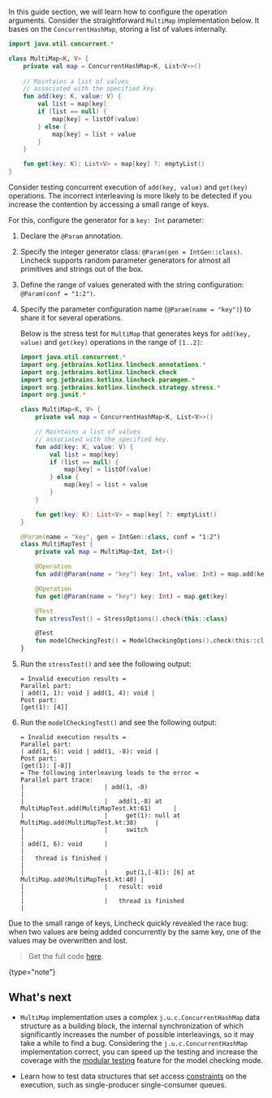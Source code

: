 [//]: # (title: How to generate operation arguments)

In this guide section, we will learn how to configure the operation arguments.
Consider the straightforward `MultiMap` implementation below. 
It bases on the `ConcurrentHashMap`, storing a list of values internally.

```kotlin
import java.util.concurrent.*

class MultiMap<K, V> {
    private val map = ConcurrentHashMap<K, List<V>>()
   
    // Maintains a list of values 
    // associated with the specified key.
    fun add(key: K, value: V) {
        val list = map[key]
        if (list == null) {
            map[key] = listOf(value)
        } else {
            map[key] = list + value
        }
    }

    fun get(key: K): List<V> = map[key] ?: emptyList()
}
```

Consider testing concurrent execution of `add(key, value)` and `get(key)` operations. The incorrect interleaving is more 
likely to be detected if you increase the contention by accessing a small range of keys.

For this, configure the generator for a `key: Int` parameter:

1. Declare the `@Param` annotation.
2. Specify the integer generator class: `@Param(gen = IntGen::class)`.
   Lincheck supports random parameter generators for almost all primitives and strings out of the box.

3. Define the range of values generated with the string configuration: `@Param(conf = "1:2")`.
4. Specify the parameter configuration name (`@Param(name = "key")`) to share it for several operations.

   Below is the stress test for `MultiMap` that generates keys for `add(key, value)` and `get(key)` operations in the
   range of `[1..2]`: 
   
   ```kotlin
   import java.util.concurrent.*
   import org.jetbrains.kotlinx.lincheck.annotations.*
   import org.jetbrains.kotlinx.lincheck.check
   import org.jetbrains.kotlinx.lincheck.paramgen.*
   import org.jetbrains.kotlinx.lincheck.strategy.stress.*
   import org.junit.*
   
   class MultiMap<K, V> {
       private val map = ConcurrentHashMap<K, List<V>>()
   
       // Maintains a list of values 
       // associated with the specified key.
       fun add(key: K, value: V) {
           val list = map[key]
           if (list == null) {
               map[key] = listOf(value)
           } else {
               map[key] = list + value
           }
       }

       fun get(key: K): List<V> = map[key] ?: emptyList()
   }
   
   @Param(name = "key", gen = IntGen::class, conf = "1:2")
   class MultiMapTest {
       private val map = MultiMap<Int, Int>()
   
       @Operation
       fun add(@Param(name = "key") key: Int, value: Int) = map.add(key, value)
   
       @Operation
       fun get(@Param(name = "key") key: Int) = map.get(key)
   
       @Test
       fun stressTest() = StressOptions().check(this::class)
   
       @Test
       fun modelCheckingTest() = ModelCheckingOptions().check(this::class)
   }
   ```

5. Run the `stressTest()` and see the following output:

   ```text
   = Invalid execution results =
   Parallel part:
   | add(1, 1): void | add(1, 4): void |
   Post part:
   [get(1): [4]]
   ```

6. Run the `modelCheckingTest()` and see the following output:

   ```text
   = Invalid execution results =
   Parallel part:
   | add(1, 6): void | add(1, -8): void |
   Post part:
   [get(1): [-8]]
   = The following interleaving leads to the error =
   Parallel part trace:
   |                      | add(1, -8)                                               |
   |                      |   add(1,-8) at MultiMapTest.add(MultiMapTest.kt:61)      |
   |                      |     get(1): null at MultiMap.add(MultiMapTest.kt:38)     |
   |                      |     switch                                               |
   | add(1, 6): void      |                                                          |
   |   thread is finished |                                                          |
   |                      |     put(1,[-8]): [6] at MultiMap.add(MultiMapTest.kt:40) |
   |                      |   result: void                                           |
   |                      |   thread is finished                                     |
   ```

Due to the small range of keys, Lincheck quickly revealed the race bug: when two values are being added concurrently by the same key, 
one of the values may be overwritten and lost.

> Get the full code [here](https://github.com/Kotlin/kotlinx-lincheck/blob/guide/src/jvm/test/org/jetbrains/kotlinx/lincheck/test/guide/MultiMapTest.kt).
>
{type="note"}

## What's next

* `MultiMap` implementation uses a complex `j.u.c.ConcurrentHashMap` data structure as a building block, 
the internal synchronization of which significantly increases the number of possible interleavings, 
so it may take a while to find a bug. 
Considering the `j.u.c.ConcurrentHashMap` implementation correct, you can speed up the testing 
and increase the coverage with the [modular testing](modular-testing.md) feature for the model checking mode.

* Learn how to test data structures that set access [constraints](constraints.md) on the execution,
such as single-producer single-consumer queues.